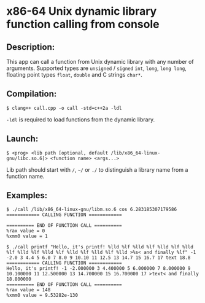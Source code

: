 # x86-64 Unix dynamic library function calling from console
## Description:
This app can call a function from Unix dynamic library with any number of arguments. Supported types are `unsigned` / `signed` `int`, `long`, `long long`, floating point types `float`, `double` and C strings `char*`.

## Compilation:
```
$ clang++ call.cpp -o call -std=c++2a -ldl
```
`-ldl` is required to load functions from the dynamic library.
## Launch:
```
$ <prog> <lib path [optional, default /lib/x86_64-linux-gnu/libc.so.6]> <function name> <args...>
```
Lib path should start with `/`, `~/` or `./` to distinguish a library name from a function name.

## Examples:
```
$ ./call /lib/x86_64-linux-gnu/libm.so.6 cos 6.283185307179586
============ CALLING FUNCTION ============

========== END OF FUNCTION CALL ==========
%rax value = 0
%xmm0 value = 1
```
```
$ ./call printf "Hello, it's printf! %lld %lf %lld %lf %lld %lf %lld %lf %lld %lf %lld %lf %lld %lf %lld %lf %lld >%s< and finally %lf" -1 -2.0 3 4.4 5 6.0 7 8.0 9 10.10 11 12.5 13 14.7 15 16.7 17 text 18.8
============ CALLING FUNCTION ============
Hello, it's printf! -1 -2.000000 3 4.400000 5 6.000000 7 8.000000 9 10.100000 11 12.500000 13 14.700000 15 16.700000 17 >text< and finally 18.800000
========== END OF FUNCTION CALL ==========
%rax value = 148
%xmm0 value = 9.53282e-130
```
